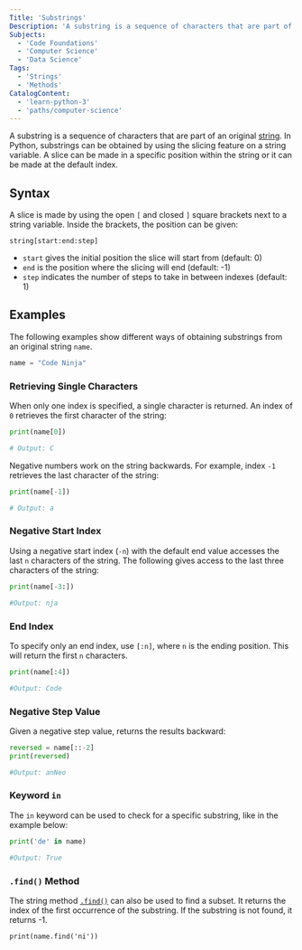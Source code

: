 ```yaml
---
Title: 'Substrings'
Description: 'A substring is a sequence of characters that are part of an original string.'
Subjects:
  - 'Code Foundations'
  - 'Computer Science'
  - 'Data Science'
Tags:
  - 'Strings'
  - 'Methods'
CatalogContent:
  - 'learn-python-3'
  - 'paths/computer-science'
---
```


A substring is a sequence of characters that are part of an original [string](https://www.codecademy.com/resources/docs/python/strings). In Python, substrings can be obtained by using the slicing feature on a string variable. A slice can be made in a specific position within the string or it can be made at the default index.

## Syntax

A slice is made by using the open `[` and closed `]` square brackets next to a string variable. Inside the brackets, the position can be given:

```psuedo
string[start:end:step]
```

- `start` gives the initial position the slice will start from (default: 0)
- `end` is the position where the slicing will end (default: -1)
- `step` indicates the number of steps to take in between indexes (default: 1)

## Examples

The following examples show different ways of obtaining substrings from an original string `name`.

```py
name = "Code Ninja"
```

### Retrieving Single Characters

When only one index is specified, a single character is returned. An index of `0` retrieves the first character of the string:

```py
print(name[0])

# Output: C
```

Negative numbers work on the string backwards. For example, index `-1` retrieves the last character of the string:

```py
print(name[-1])

# Output: a
```

### Negative Start Index

Using a negative start index (`-n`) with the default end value accesses the last `n` characters of the string. The following gives access to the last three characters of the string:

```py
print(name[-3:])

#Output: nja
```

### End Index

To specify only an end index, use `[:n]`, where `n` is the ending position. This will return the first `n` characters.

```py
print(name[:4])

#Output: Code
```

### Negative Step Value

Given a negative step value, returns the results backward:

```py
reversed = name[::-2]
print(reversed)

#Output: anNeo
```

### Keyword `in`

The `in` keyword can be used to check for a specific substring, like in the example below:

```py
print('de' in name)

#Output: True
```

### `.find()` Method

The string method [`.find()`](https://www.codecademy.com/resources/docs/python/strings/find) can also be used to find a subset. It returns the index of the first occurrence of the substring. If the substring is not found, it returns -1.

```codebyte/python
print(name.find('ni'))
```
